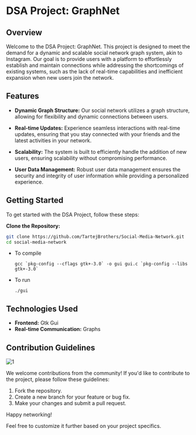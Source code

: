 # DSA Project: GraphNet

## Overview

Welcome to the DSA Project: GraphNet. This project is designed to meet the demand for a dynamic and scalable social network graph system, akin to Instagram. Our goal is to provide users with a platform to effortlessly establish and maintain connections while addressing the shortcomings of existing systems, such as the lack of real-time capabilities and inefficient expansion when new users join the network.

## Features

- **Dynamic Graph Structure:** Our social network utilizes a graph structure, allowing for flexibility and dynamic connections between users.

- **Real-time Updates:** Experience seamless interactions with real-time updates, ensuring that you stay connected with your friends and the latest activities in your network.

- **Scalability:** The system is built to efficiently handle the addition of new users, ensuring scalability without compromising performance.

- **User Data Management:** Robust user data management ensures the security and integrity of user information while providing a personalized experience.

## Getting Started

To get started with the DSA Project, follow these steps:

**Clone the Repository:**

```bash
git clone https://github.com/TartejBrothers/Social-Media-Network.git
cd social-media-network
```

- To compile

  ```
  gcc `pkg-config --cflags gtk+-3.0` -o gui gui.c `pkg-config --libs gtk+-3.0`
  ```

- To run

  ```
  ./gui
  ```

## Technologies Used

- **Frontend:** Gtk Gui
- **Real-time Communication:** Graphs

## Contribution Guidelines

![1](https://github.com/TartejBrothers/Social-Media-Network/assets/113462236/4bf0e0be-ab7a-46db-a5f4-01d508ba4b74)

We welcome contributions from the community! If you'd like to contribute to the project, please follow these guidelines:

1. Fork the repository.
2. Create a new branch for your feature or bug fix.
3. Make your changes and submit a pull request.

Happy networking!

Feel free to customize it further based on your project specifics.
